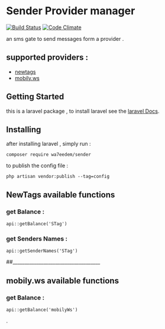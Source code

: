 # Sender Provider manager
[![Build Status](https://travis-ci.org/wa7eedem/sender.svg?branch=master)](https://travis-ci.org/wa7eedem/sender)
[![Code Climate](https://codeclimate.com/github/wa7eedem/sender/badges/gpa.svg)](https://codeclimate.com/github/wa7eedem/sender)

an sms gate to send messages form a provider .

## supported providers :
* [newtags](http://www.newtags.com.sa.com/) 
* [mobily.ws](https://mobily.ws/)

## Getting Started

this is a laravel package , to install laravel see the [laravel Docs](https://laravel.com/docs/master/). 


## Installing

after installing laravel , simply run :

```
composer require wa7eedem/sender
```

to publish the config file :

```
php artisan vendor:publish --tag=config
```


## NewTags available functions

### get Balance :

```
api::getBalance('STag')
```

### get Senders Names :

```
api::getSenderNames('STag')
```

##_____________________________________

## mobily.ws available functions

### get Balance :

```
api::getBalance('mobilyWs')
```




.